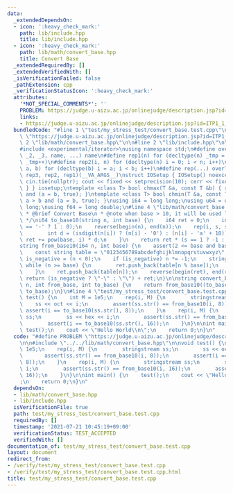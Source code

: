 ```yaml
---
data:
  _extendedDependsOn:
  - icon: ':heavy_check_mark:'
    path: lib/include.hpp
    title: lib/include.hpp
  - icon: ':heavy_check_mark:'
    path: lib/math/convert_base.hpp
    title: Convert Base
  _extendedRequiredBy: []
  _extendedVerifiedWith: []
  _isVerificationFailed: false
  _pathExtension: cpp
  _verificationStatusIcon: ':heavy_check_mark:'
  attributes:
    '*NOT_SPECIAL_COMMENTS*': ''
    PROBLEM: https://judge.u-aizu.ac.jp/onlinejudge/description.jsp?id=ITP1_1_A
    links:
    - https://judge.u-aizu.ac.jp/onlinejudge/description.jsp?id=ITP1_1_A
  bundledCode: "#line 1 \"test/my_stress_test/convert_base.test.cpp\"\n#define PROBLEM\
    \ \"https://judge.u-aizu.ac.jp/onlinejudge/description.jsp?id=ITP1_1_A\"\n\n#line\
    \ 2 \"lib/math/convert_base.hpp\"\n\n#line 2 \"lib/include.hpp\"\n\n#include <bits/stdc++.h>\n\
    #include <experimental/iterator>\nusing namespace std;\n#define overload3(_1,\
    \ _2, _3, name, ...) name\n#define rep1(n) for (decltype(n) _tmp = 0; _tmp < n;\
    \ _tmp++)\n#define rep2(i, n) for (decltype(n) i = 0; i < n; i++)\n#define rep3(i,\
    \ a, b) for (decltype(b) i = a; i < b; i++)\n#define rep(...) overload3(__VA_ARGS__,\
    \ rep3, rep2, rep1)(__VA_ARGS__)\nstruct IOSetup { IOSetup() noexcept { ios::sync_with_stdio(false);\
    \ cin.tie(nullptr); cout << fixed << setprecision(10); cerr << fixed << setprecision(10);\
    \ } } iosetup;\ntemplate <class T> bool chmax(T &a, const T &b) { return a < b\
    \ and (a = b, true); }\ntemplate <class T> bool chmin(T &a, const T &b) { return\
    \ a > b and (a = b, true); }\nusing i64 = long long;\nusing u64 = unsigned long\
    \ long;\nusing f64 = long double;\n#line 4 \"lib/math/convert_base.hpp\"\n\n/**\n\
    \ * @brief Convert Base\n * @note when base > 10, it will be used lower case letters.\n\
    \ */\ni64 to_base10(string n, int base) {\n    i64 ret = 0;\n    int s = (n[0]\
    \ == '-' ? 1 : 0);\n    reverse(begin(n), end(n));\n    rep(i, s, size(n)) {\n\
    \        int d = (isdigit(n[i]) ? (n[i] - '0') : (n[i] - 'a' + 10));\n       \
    \ ret += pow(base, i) * d;\n    }\n    return ret * (s == 1 ? -1 : 1);\n}\n\n\
    string from_base10(i64 n, int base) {\n    assert(2 <= base and base <= 36);\n\
    \    const string table = \"0123456789abcdefghijklmnopqrstuvwxyz\";\n    bool\
    \ is_negative = (n < 0);\n    if (is_negative) n *= -1;\n    string ret;\n   \
    \ while (n >= base) {\n        ret.push_back(table[n % base]);\n        n /= base;\n\
    \    }\n    ret.push_back(table[n]);\n    reverse(begin(ret), end(ret));\n   \
    \ return (is_negative ? \"-\" : \"\") + ret;\n}\n\nstring convert_base(string\
    \ n, int from_base, int to_base) {\n    return from_base10((to_base10(n, from_base)),\
    \ to_base);\n}\n#line 4 \"test/my_stress_test/convert_base.test.cpp\"\n\nvoid\
    \ test() {\n    int M = 1e5;\n    rep(i, M) {\n        stringstream ss;\n    \
    \    ss << oct << i;\n        assert(ss.str() == from_base10(i, 8));\n       \
    \ assert(i == to_base10(ss.str(), 8));\n    }\n    rep(i, M) {\n        stringstream\
    \ ss;\n        ss << hex << i;\n        assert(ss.str() == from_base10(i, 16));\n\
    \        assert(i == to_base10(ss.str(), 16));\n    }\n}\n\nint main() {\n   \
    \ test();\n    cout << \"Hello World\\n\";\n    return 0;\n}\n"
  code: "#define PROBLEM \"https://judge.u-aizu.ac.jp/onlinejudge/description.jsp?id=ITP1_1_A\"\
    \n\n#include \"../../lib/math/convert_base.hpp\"\n\nvoid test() {\n    int M =\
    \ 1e5;\n    rep(i, M) {\n        stringstream ss;\n        ss << oct << i;\n \
    \       assert(ss.str() == from_base10(i, 8));\n        assert(i == to_base10(ss.str(),\
    \ 8));\n    }\n    rep(i, M) {\n        stringstream ss;\n        ss << hex <<\
    \ i;\n        assert(ss.str() == from_base10(i, 16));\n        assert(i == to_base10(ss.str(),\
    \ 16));\n    }\n}\n\nint main() {\n    test();\n    cout << \"Hello World\\n\"\
    ;\n    return 0;\n}\n"
  dependsOn:
  - lib/math/convert_base.hpp
  - lib/include.hpp
  isVerificationFile: true
  path: test/my_stress_test/convert_base.test.cpp
  requiredBy: []
  timestamp: '2021-07-21 10:45:19+09:00'
  verificationStatus: TEST_ACCEPTED
  verifiedWith: []
documentation_of: test/my_stress_test/convert_base.test.cpp
layout: document
redirect_from:
- /verify/test/my_stress_test/convert_base.test.cpp
- /verify/test/my_stress_test/convert_base.test.cpp.html
title: test/my_stress_test/convert_base.test.cpp
---
```

